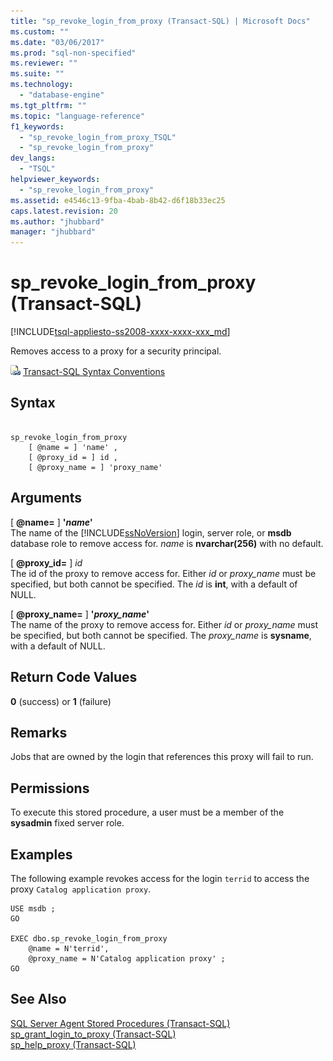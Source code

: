 ```yaml
---
title: "sp_revoke_login_from_proxy (Transact-SQL) | Microsoft Docs"
ms.custom: ""
ms.date: "03/06/2017"
ms.prod: "sql-non-specified"
ms.reviewer: ""
ms.suite: ""
ms.technology: 
  - "database-engine"
ms.tgt_pltfrm: ""
ms.topic: "language-reference"
f1_keywords: 
  - "sp_revoke_login_from_proxy_TSQL"
  - "sp_revoke_login_from_proxy"
dev_langs: 
  - "TSQL"
helpviewer_keywords: 
  - "sp_revoke_login_from_proxy"
ms.assetid: e4546c13-9fba-4bab-8b42-d6f18b33ec25
caps.latest.revision: 20
ms.author: "jhubbard"
manager: "jhubbard"
---
```

# sp_revoke_login_from_proxy (Transact-SQL)
[!INCLUDE[tsql-appliesto-ss2008-xxxx-xxxx-xxx_md](../../../a9retired/includes/tsql-appliesto-ss2008-xxxx-xxxx-xxx-md.md)]

  Removes access to a proxy for a security principal.  
  
 ![Topic link icon](../../../a9notintoc/media/topic-link.gif "Topic link icon") [Transact-SQL Syntax Conventions](../../../t-sql/language-elements/transact-sql-syntax-conventions-transact-sql.md)  
  
## Syntax  
  
```  
  
sp_revoke_login_from_proxy   
    [ @name = ] 'name' ,  
    [ @proxy_id = ] id ,  
    [ @proxy_name = ] 'proxy_name'  
```  
  
## Arguments  
 [ **@name=** ] **'***name***'**  
 The name of the [!INCLUDE[ssNoVersion](../../../a9notintoc/includes/ssnoversion-md.md)] login, server role, or **msdb** database role to remove access for. *name* is **nvarchar(256)** with no default.  
  
 [ **@proxy_id=** ] *id*  
 The id of the proxy to remove access for. Either *id* or *proxy_name* must be specified, but both cannot be specified. The *id* is **int**, with a default of NULL.  
  
 [ **@proxy_name=** ] **'***proxy_name***'**  
 The name of the proxy to remove access for. Either *id* or *proxy_name* must be specified, but both cannot be specified. The *proxy_name* is **sysname**, with a default of NULL.  
  
## Return Code Values  
 **0** (success) or **1** (failure)  
  
## Remarks  
 Jobs that are owned by the login that references this proxy will fail to run.  
  
## Permissions  
 To execute this stored procedure, a user must be a member of the **sysadmin** fixed server role.  
  
## Examples  
 The following example revokes access for the login `terrid` to access the proxy `Catalog application proxy`.  
  
```  
USE msdb ;  
GO  
  
EXEC dbo.sp_revoke_login_from_proxy  
    @name = N'terrid',  
    @proxy_name = N'Catalog application proxy' ;  
GO  
```  
  
## See Also  
 [SQL Server Agent Stored Procedures &#40;Transact-SQL&#41;](../../../relational-databases/reference/system-stored-procedures/sql-server-agent-stored-procedures-transact-sql.md)   
 [sp_grant_login_to_proxy &#40;Transact-SQL&#41;](../../../relational-databases/reference/system-stored-procedures/sp-grant-login-to-proxy-transact-sql.md)   
 [sp_help_proxy &#40;Transact-SQL&#41;](../../../relational-databases/reference/system-stored-procedures/sp-help-proxy-transact-sql.md)  
  
  